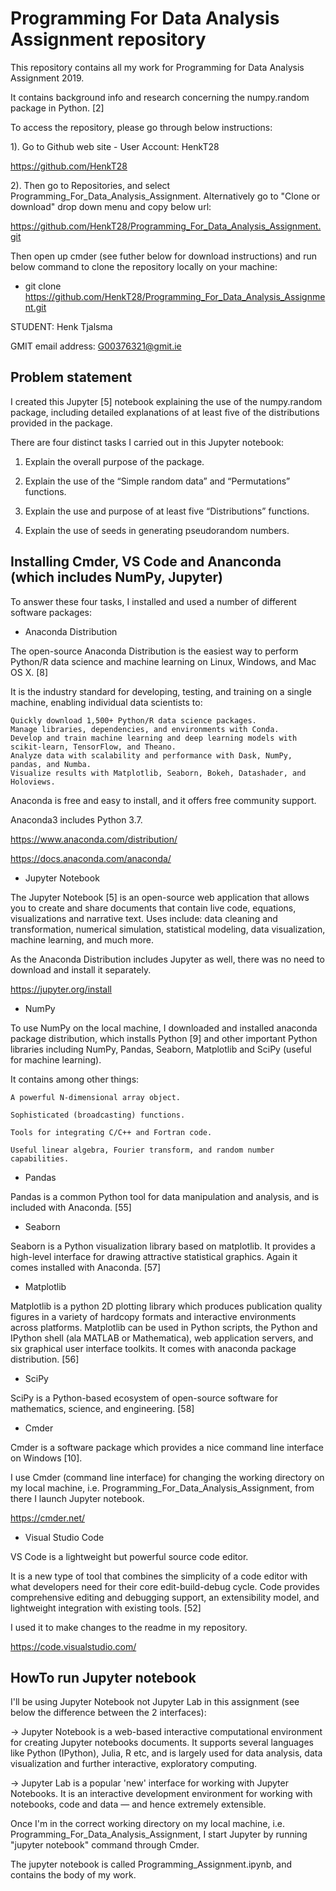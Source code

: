 # Programming For Data Analysis Assignment repository

This repository contains all my work for Programming for Data Analysis Assignment 2019.

It contains background info and research concerning the numpy.random package in Python. [2]

To access the repository, please go through below instructions:

1). Go to Github web site - User Account: HenkT28

<https://github.com/HenkT28>

2). Then go to Repositories, and select Programming_For_Data_Analysis_Assignment. Alternatively go to "Clone or download" drop down menu and copy below url:

<https://github.com/HenkT28/Programming_For_Data_Analysis_Assignment.git>

Then open up cmder (see futher below for download instructions) and run below command to clone the repository locally on your machine:

* git clone <https://github.com/HenkT28/Programming_For_Data_Analysis_Assignment.git>

STUDENT: Henk Tjalsma

GMIT email address: G00376321@gmit.ie

## Problem statement

I created this Jupyter [5] notebook explaining the use of the numpy.random package, including detailed explanations of at least five of the distributions provided in the package.

There are four distinct tasks I carried out in this Jupyter notebook:

1. Explain the overall purpose of the package.

2. Explain the use of the “Simple random data” and “Permutations” functions.

3. Explain the use and purpose of at least five “Distributions” functions.

4. Explain the use of seeds in generating pseudorandom numbers.

## Installing Cmder, VS Code and Ananconda (which includes NumPy, Jupyter)

To answer these four tasks, I installed and used a number of different software packages:

* Anaconda Distribution

The open-source Anaconda Distribution is the easiest way to perform Python/R data science and machine learning on Linux, Windows, and Mac OS X. [8]

It is the industry standard for developing, testing, and training on a single machine, enabling individual data scientists to:

    Quickly download 1,500+ Python/R data science packages.
    Manage libraries, dependencies, and environments with Conda.
    Develop and train machine learning and deep learning models with scikit-learn, TensorFlow, and Theano.
    Analyze data with scalability and performance with Dask, NumPy, pandas, and Numba.
    Visualize results with Matplotlib, Seaborn, Bokeh, Datashader, and Holoviews.

Anaconda is free and easy to install, and it offers free community support.

Anaconda3 includes Python 3.7.

<https://www.anaconda.com/distribution/>

<https://docs.anaconda.com/anaconda/>

* Jupyter Notebook

The Jupyter Notebook [5] is an open-source web application that allows you to create and share documents that contain live code, equations, visualizations and narrative text. Uses include: data cleaning and transformation, numerical simulation, statistical modeling, data visualization, machine learning, and much more.

As the Anaconda Distribution includes Jupyter as well, there was no need to download and install it separately.

<https://jupyter.org/install>

* NumPy

To use NumPy on the local machine, I downloaded and installed anaconda package distribution, which installs Python [9] and other important Python libraries including NumPy, Pandas, Seaborn, Matplotlib and SciPy (useful for machine learning).

It contains among other things:

    A powerful N-dimensional array object.

    Sophisticated (broadcasting) functions.

    Tools for integrating C/C++ and Fortran code.

    Useful linear algebra, Fourier transform, and random number capabilities.

* Pandas

Pandas is a common Python tool for data manipulation and analysis, and is included with Anaconda. [55]

* Seaborn

Seaborn is a Python visualization library based on matplotlib. It provides a high-level interface for drawing attractive statistical graphics. Again it comes installed with Anaconda. [57]

* Matplotlib

Matplotlib is a python 2D plotting library which produces publication quality figures in a variety of hardcopy formats and interactive environments across platforms. Matplotlib can be used in Python scripts, the Python and IPython shell (ala MATLAB or Mathematica), web application servers, and six graphical user interface toolkits. It comes with anaconda package distribution. [56]

* SciPy

SciPy is a Python-based ecosystem of open-source software for mathematics, science, and engineering. [58]

* Cmder

Cmder is a software package which provides a nice command line interface on Windows [10].

I use Cmder (command line interface) for changing the working directory on my local machine, i.e. Programming_For_Data_Analysis_Assignment, from there I launch Jupyter notebook.

<https://cmder.net/>

* Visual Studio Code

VS Code is a lightweight but powerful source code editor.

It is a new type of tool that combines the simplicity of a code editor with what developers need for their core edit-build-debug cycle. Code provides comprehensive editing and debugging support, an extensibility model, and lightweight integration with existing tools. [52]

I used it to make changes to the readme in my repository.

<https://code.visualstudio.com/>

## HowTo run Jupyter notebook

I'll be using Jupyter Notebook not Jupyter Lab in this assignment (see below the difference between the 2 interfaces):

-> Jupyter Notebook is a web-based interactive computational environment for creating Jupyter notebooks documents. It supports several languages like Python (IPython), Julia, R etc, and is largely used for data analysis, data visualization and further interactive, exploratory computing.

-> Jupyter Lab is a popular 'new' interface for working with Jupyter Notebooks. It is an interactive development environment for working with notebooks, code and data — and hence extremely extensible.

Once I'm in the correct working directory on my local machine, i.e. Programming_For_Data_Analysis_Assignment, I start Jupyter by running "jupyter notebook" command through Cmder.

The jupyter notebook is called Programming_Assignment.ipynb, and contains the body of my work.
